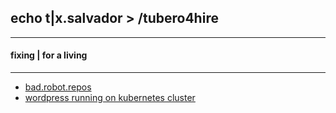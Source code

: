 ## echo t|x.salvador > /tubero4hire
--------------------------------------------------
#### fixing | for a living
--------------------------------------------------

- [bad.robot.repos](https://github.com/tixsalvador)
- [wordpress running on kubernetes cluster](https://github.com/tixsalvador/kubernetes-wordpress)

